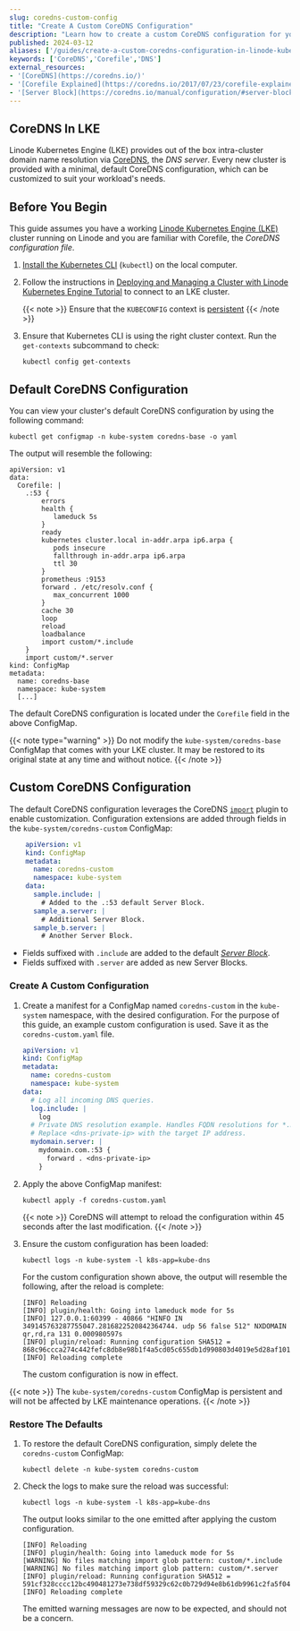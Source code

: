 ```yaml
---
slug: coredns-custom-config
title: "Create A Custom CoreDNS Configuration"
description: "Learn how to create a custom CoreDNS configuration for your cluster hosted through LKE."
published: 2024-03-12
aliases: ['/guides/create-a-custom-coredns-configuration-in-linode-kubernetes-engine/']
keywords: ['CoreDNS','Corefile','DNS']
external_resources:
- '[CoreDNS](https://coredns.io/)'
- '[Corefile Explained](https://coredns.io/2017/07/23/corefile-explained/)'
- '[Server Block](https://coredns.io/manual/configuration/#server-blocks)'
---
```


## CoreDNS In LKE

Linode Kubernetes Engine (LKE) provides out of the box intra-cluster domain name resolution via [CoreDNS](https://coredns.io/), the *DNS server*. Every new cluster is provided with a minimal, default CoreDNS configuration, which can be customized to suit your workload's needs.

## Before You Begin

This guide assumes you have a working [Linode Kubernetes Engine (LKE)](https://www.linode.com/products/kubernetes/) cluster running on Linode and you are familiar with Corefile, the *CoreDNS configuration file*.

1.  [Install the Kubernetes CLI](/docs/products/compute/kubernetes/guides/kubectl/) (`kubectl`) on the local computer.

1.  Follow the instructions in [Deploying and Managing a Cluster with Linode Kubernetes Engine Tutorial](/docs/products/compute/kubernetes/) to connect to an LKE cluster.

    {{< note >}}
    Ensure that the `KUBECONFIG` context is [persistent](/docs/products/compute/kubernetes/guides/kubectl/#persist-the-kubeconfig-context)
    {{< /note >}}

1.  Ensure that Kubernetes CLI is using the right cluster context. Run the `get-contexts` subcommand to check:

    ```command
    kubectl config get-contexts
    ```

## Default CoreDNS Configuration

You can view your cluster's default CoreDNS configuration by using the following command:

```command
kubectl get configmap -n kube-system coredns-base -o yaml
```

The output will resemble the following:

```output
apiVersion: v1
data:
  Corefile: |
    .:53 {
        errors
        health {
           lameduck 5s
        }
        ready
        kubernetes cluster.local in-addr.arpa ip6.arpa {
           pods insecure
           fallthrough in-addr.arpa ip6.arpa
           ttl 30
        }
        prometheus :9153
        forward . /etc/resolv.conf {
           max_concurrent 1000
        }
        cache 30
        loop
        reload
        loadbalance
        import custom/*.include
    }
    import custom/*.server
kind: ConfigMap
metadata:
  name: coredns-base
  namespace: kube-system
  [...]
```

The default CoreDNS configuration is located under the `Corefile` field in the above ConfigMap.

{{< note type="warning" >}}
Do not modify the `kube-system/coredns-base` ConfigMap that comes with your LKE cluster. It may be restored to its original state at any time and without notice.
{{< /note >}}

## Custom CoreDNS Configuration

The default CoreDNS configuration leverages the CoreDNS [`import`](https://coredns.io/plugins/import/) plugin to enable customization. Configuration extensions are added through fields in the `kube-system/coredns-custom` ConfigMap:

```yaml
    apiVersion: v1
    kind: ConfigMap
    metadata:
      name: coredns-custom
      namespace: kube-system
    data:
      sample.include: |
        # Added to the .:53 default Server Block.
      sample_a.server: |
        # Additional Server Block.
      sample_b.server: |
        # Another Server Block.
```

- Fields suffixed with `.include` are added to the default [*Server Block*](https://coredns.io/manual/configuration/#server-blocks).
- Fields suffixed with `.server` are added as new Server Blocks.

### Create A Custom Configuration

1.  Create a manifest for a ConfigMap named `coredns-custom` in the `kube-system` namespace, with the desired configuration. For the purpose of this guide, an example custom configuration is used. Save it as the `coredns-custom.yaml` file.

    ```yaml
    apiVersion: v1
    kind: ConfigMap
    metadata:
      name: coredns-custom
      namespace: kube-system
    data:
      # Log all incoming DNS queries.
      log.include: |
        log
      # Private DNS resolution example. Handles FQDN resolutions for *.mydomain.com
      # Replace <dns-private-ip> with the target IP address.
      mydomain.server: |
        mydomain.com.:53 {
          forward . <dns-private-ip>
        }
    ```

2.  Apply the above ConfigMap manifest:

    ```command
    kubectl apply -f coredns-custom.yaml
    ```

    {{< note >}}
    CoreDNS will attempt to reload the configuration within 45 seconds after the last modification.
    {{< /note >}}

3.  Ensure the custom configuration has been loaded:

    ```command
    kubectl logs -n kube-system -l k8s-app=kube-dns
    ```

    For the custom configuration shown above, the output will resemble the following, after the reload is complete:

    ```output
    [INFO] Reloading
    [INFO] plugin/health: Going into lameduck mode for 5s
    [INFO] 127.0.0.1:60399 - 40866 "HINFO IN 349145763287755047.2816822520842364744. udp 56 false 512" NXDOMAIN qr,rd,ra 131 0.000980597s
    [INFO] plugin/reload: Running configuration SHA512 = 868c96ccca274c442fefc8db8e98b1f4a5cd05c655db1d990803d4019e5d28af101b24a78f85bae7ab3a3f8894f2791fda9d2b4d9c6ae1aa942080e1a88ce3e6
    [INFO] Reloading complete
    ```

    The custom configuration is now in effect.

{{< note >}}
The `kube-system/coredns-custom` ConfigMap is persistent and will not be affected by LKE maintenance operations.
{{< /note >}}

### Restore The Defaults

1. To restore the default CoreDNS configuration, simply delete the `coredns-custom` ConfigMap:

   ```command
   kubectl delete -n kube-system coredns-custom
   ```

1.  Check the logs to make sure the reload was successful:
  
    ```command
    kubectl logs -n kube-system -l k8s-app=kube-dns
    ```

    The output looks similar to the one emitted after applying the custom configuration.

    ```output
    [INFO] Reloading
    [INFO] plugin/health: Going into lameduck mode for 5s
    [WARNING] No files matching import glob pattern: custom/*.include
    [WARNING] No files matching import glob pattern: custom/*.server
    [INFO] plugin/reload: Running configuration SHA512 = 591cf328cccc12bc490481273e738df59329c62c0b729d94e8b61db9961c2fa5f046dd37f1cf888b953814040d180f52594972691cd6ff41be96639138a43908
    [INFO] Reloading complete
    ```

    The emitted warning messages are now to be expected, and should not be a concern.
